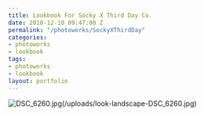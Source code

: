 ```yaml
---
title: Lookbook For Socky X Third Day Co.
date: 2018-12-10 09:47:00 Z
permalink: "/photoworks/SockyXThirdDay"
categories:
- photoworks
- lookbook
tags:
- photoworks
- lookbook
layout: portfolio
---
```


![DSC_6260.jpg](/uploads/DSC_6260.jpg)(/uploads/look-landscape-DSC_6260.jpg)
